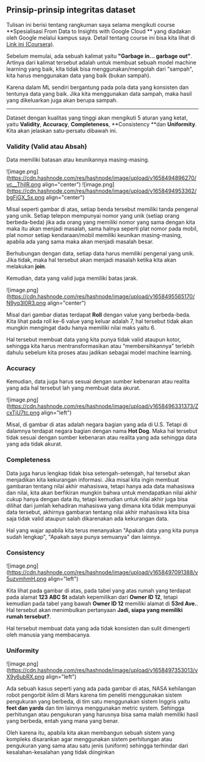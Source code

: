 ## Prinsip-prinsip integritas dataset

Tulisan ini berisi tentang rangkuman saya selama mengikuti course **Spesialisasi From Data to Insights with Google Cloud ** yang diadakan oleh Google melalui kampus saya. Detail tentang course ini bisa kita lihat di [Link ini (Coursera)](https://www.coursera.org/specializations/from-data-to-insights-google-cloud-platform).

Sebelum memulai, ada sebuah kalimat yaitu **"Garbage in... garbage out"**. Artinya dari kalimat tersebut adalah untuk membuat sebuah model machine learning yang baik, kita tidak bisa menggunakan/mengolah dari "sampah", kita harus menggunakan data yang baik (bukan sampah). 

Karena dalam ML sendiri bergantung pada pola data yang konsisten dan tentunya data yang baik. Jika kita menggunakan data sampah, maka hasil yang dikeluarkan juga akan berupa sampah.
* * *

Dataset dengan kualitas yang tinggi akan mengikuti 5 aturan yang ketat, yaitu **Validity**, **Accuracy**, **Completeness**, **Consistency **dan **Uniformity**. Kita akan jelaskan satu-persatu dibawah ini.

### Validity (Valid atau Absah)
Data memiliki batasan atau keunikannya masing-masing. 

![image.png](https://cdn.hashnode.com/res/hashnode/image/upload/v1658494896270/vc__ThjlR.png align="center") 
![image.png](https://cdn.hashnode.com/res/hashnode/image/upload/v1658494953362/bgFiGX_5x.png align="center")

Misal seperti gambar di atas, setiap benda tersebut memiliki tanda pengenal yang unik. Setiap telepon mempunyai nomor yang unik (setiap orang berbeda-beda) jika ada orang yang memiliki nomor yang sama dengan kita maka itu akan menjadi masalah, sama halnya seperti plat nomor pada mobil, plat nomor setiap kendaraan/mobil memiliki keunikan masing-masing, apabila ada yang sama maka akan menjadi masalah besar.

Berhubungan dengan data, setiap data harus memiliki pengenal yang unik. Jika tidak, maka hal tersebut akan menjadi masalah ketika kita akan melakukan **join**.

Kemudian, data yang valid juga memiliki batas jarak. 

![image.png](https://cdn.hashnode.com/res/hashnode/image/upload/v1658495565170/N9yq3I0R3.png align="center")

Misal dari gambar diatas terdapat **Roll** dengan value yang berbeda-beda. Kita lihat pada roll ke-6 value yang keluar adalah 7, hal tersebut tidak akan mungkin mengingat dadu hanya memiliki nilai maks yaitu 6.

Hal tersebut membuat data yang kita punya tidak valid ataupun kotor, sehingga kita harus mentransformasikan atau "membersihkannya" terlebih dahulu sebelum kita proses atau jadikan sebagai model machine learning.

### Accuracy

Kemudian, data juga harus sesuai dengan sumber kebenaran atau realita yang ada hal tersebut lah yang membuat data akurat.

![image.png](https://cdn.hashnode.com/res/hashnode/image/upload/v1658496331373/ZcxTjU7tc.png align="left")

Misal, di gambar di atas adalah negara bagian yang ada di U.S. Tetapi di dalamnya terdapat negara bagian dengan nama **Hot Dog**. Maka hal tersebut tidak sesuai dengan sumber kebenaran atau realita yang ada sehingga data yang ada tidak akurat.

### Completeness

Data juga harus lengkap tidak bisa setengah-setengah, hal tersebut akan menjadikan kita kekurangan informasi. Jika misal kita ingin membuat gambaran tentang nilai akhir mahasiswa, tetapi hanya ada data mahasiswa dan nilai, kita akan berfikiran mungkin bahwa untuk mendapatkan nilai akhir cukup hanya dengan data itu, tetapi kemudian untuk nilai akhir juga bisa dilihat dari jumlah kehadiran mahasiswa yang dimana kita tidak mempunyai data tersebut, akhirnya gambaran tentang nilai akhir mahasiswa kita bisa saja tidak valid ataupun salah dikarenakan ada kekurangan data.

Hal yang wajar apabila kita terus menanyakan "Apakah data yang kita punya sudah lengkap", "Apakah saya punya semuanya" dan lainnya.

### Consistency

![image.png](https://cdn.hashnode.com/res/hashnode/image/upload/v1658497091388/v5uzvmhmH.png align="left")

Kita lihat pada gambar di atas, pada tabel yang atas rumah yang terdapat pada alamat **123 ABC St** adalah kepemilikan dari **Owner ID 12**, tetapi kemudian pada tabel yang bawah **Owner ID 12** memiliki alamat di **53rd Ave.**. Hal tersebut akan menimbulkan pertanyaan **Jadi, siapa yang memiliki rumah tersebut?**. 

Hal tersebut membuat data yang ada tidak konsisten dan sulit dimengerti oleh manusia yang membacanya.

### Uniformity

![image.png](https://cdn.hashnode.com/res/hashnode/image/upload/v1658497353013/vX9y6ubRX.png align="left")

Ada sebuah kasus seperti yang ada pada gambar di atas, NASA kehilangan robot pengorbit iklim di Mars karena tim peneliti menggunakan sistem pengukuran yang berbeda, di tim satu menggunakan sistem Inggris yaitu **feet dan yards** dan tim lainnya menggunakan metric system. Sehingga perhitungan atau pengukuran yang harusnya bisa sama malah memiliki hasil yang berbeda, entah yang mana yang benar.

Oleh karena itu, apabila kita akan membangun sebuah sistem yang kompleks disarankan agar menggunakan sistem perhitungan atau pengukuran yang sama  atau satu jenis (uniform) sehingga terhindar dari kesalahan-kesalahan yang tidak diinginkan


